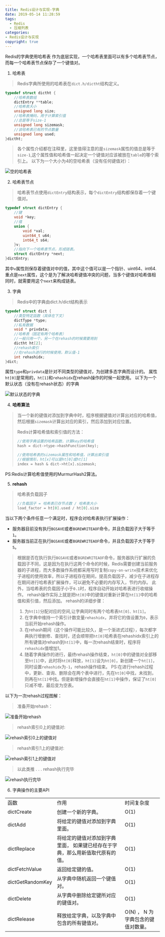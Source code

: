 ```yaml
---
title: Redis设计与实现-字典
date: 2019-05-14 11:28:59
tags:
  - Redis
  - 压缩列表
categories: 
- Redis设计与实现
copyright: true
---
```

Redis的字典使用哈希表 作为底层实现，一个哈希表里面可以有多个哈希表节点，而每一个哈希表节点保存了一个键值对。
1. 哈希表
>Redis字典所使用的哈希表在`dict.h/dictht`结构定义。
```C++
typedef struct dictht {
	//哈希表数组
	dictEntry **table;
	//哈希表大小
	unsigned long size;
	//哈希表掩码，用于计算索引值
	//总是等于size-1
	unsigned long sizemask;
	//该哈希表已有的节点数量
	unsigned long used;
}dictht;
```
>各个属性介绍都在注释里，这里值得注意的是`sizemask`属性的值总是等于`size-1`,这个属性值和哈希值一起决定一个键值对应该被放在`table`的哪个索引上。
>以下为一个大小为4的空哈希表（没有任何键值对）：
>
><!--more-->

![空的哈希表](Redis设计与实现-字典/dictht_1.png)


2. 哈希表节点
>哈希表节点使用`dictEntry`结构表示，每个`dictEntry`结构都保存着一个键值对。
```C++
typedef struct dictEntry {
	//键
	void *key;
	//值
	union {
		void *val;
		uint64_t u64;
		int64_t s64;
	}v;
	//指向下一个哈希表节点，形成链表。
	struct dictEntry *next;
}dictEntry;
```
其中`v`属性则保存着键值对中的值，其中这个值可以是一个指针、uint64、int64.
重点是`next`属性，这个是为了解决哈希键值冲突的问题，当多个键值对哈希值相同时，就需要用这个`next`来构成链表。

3. 字典
>Redis中的字典由dict.h/dict结构表示
```C++
typedef struct dict {
	//类型特定函数（具体在下文）
	dictType *type;
	//私有数据
	void * privdata;
	//哈希表（固定有两个哈希表）
	//一般只用一个，另一个在rehash的时候需要用到
	dictht ht[2];
	//rehash索引
	//在rehash进行的时候使用，默认值-1
	int rehashidx;
}dict;
```
属性`type`和`privdata`是针对不同类型的键值对，为创建多态字典而设计的。
属性`ht[0]`是常用的，`ht[1]`和`rehashidx`在rehash操作的时候一起使用。
以下为一个默认状态（没有在rehash状态）的字典

![默认状态的字典](Redis设计与实现-字典/dictht_2.png)

4. **哈希算法**
>当一个新的键值对添加到字典中时，程序根据键值对计算出对应的哈希值，然后根据`sizemask`计算出对应的索引，然后添加到对应位置。
>
>Redis计算哈希值和索引值的方法：
>```C++
>//使用字典设置的哈希函数，计算key的哈希值
>hash = dict->type->hashFunction(key);
>
>//使用哈希表的sizemask属性和哈希值，计算出索引值
>//根据情形，ht[x]可以是ht[0]或ht[1]
>index = hash & dict->ht[x].sizemask;
>```

PS:Redis计算哈希值使用的MurmurHash2算法。

5. **rehash**
>哈希表负载因子
>```C++
>//负载因子 = 哈希表已存节点数 / 哈希表大小
>load_factor = ht[0].used / ht[0].size
>```
当以下两个条件任意一个满足时，程序会对哈希表执行扩展操作：
- 服务器目前没有执行`BGSAVE`或者`BGREWRITEAOF`命令，并且负载因子大于等于`1`。
- 服务器当前正在执行`BGSAVE`或者`BGREWRITEAOF`命令，并且负载因子大于等于`5`。
>根据是否在执行执行`BGSAVE`或者`BGREWRITEAOF`命令，服务器执行扩展的负载因子不同，这是因为在执行这两个命令的时候，Redis需要创建当前服务器的子进程，而大多数操作系统都采用写时复制`copy-on-write`技术来优化子进程的使用效率，所以子进程存在期间，提高负载因子，减少在子进程存在期间进行哈希表扩展操作，可以避免不必要的内存写入，节约内存。
>此外，当哈希表的负载因子小于`0.1`时，程序自动开始对哈希表进行收缩操作。
>rehash操作实际上就是把`ht[0]`中的键值对重新计算在`ht[1]`中的哈希值和索引值，然后添加。
rehash的详细步骤：
>1. 为`ht[1]`分配对应的空间,让字典同时有两个哈希表`ht[0]、ht[1]`。
>2. 在字典中维持一个索引计数变量`rehashidx`，并将它的值设置为`0`，表示当前开始rehash操作。
>3. 在rehash期间（这个操作可能比较久，是一个渐进式过程），每次都字典执行增删修、查找时，还会顺带把`ht[0]`哈希表在rehashidx索引上的所有键值对rehash到`ht[1]`中，每一次rehash结束时，程序将`rehashidx`值增加1。
>4. 随着字典操作的进行，最终rehash操作结束，`ht[0]`中的键值对全部移至`ht[1]`中，此时将`ht[0]`释放，`ht[1]`设为`ht[0]`，新创建一个`ht[1]`，同时设置`rehashidx`为`-1`，rehash操作结束。
PS:在进行rehash过程中，更新、查询、删除会在两个表中进行，先在`ht[0]`中找，未找到，则再在`ht[1]`中找。但是新增操作会直接在`ht[1]`中操作，保证了`ht[0]`只减不增，最后变为空表。

以下为一次rehash过程图解：
>准备开始rehash：
>
![准备开始rehash](Redis设计与实现-字典/dictht_3.png)

>rehash索引0上的键值对:
>
![rehash索引0上的键值对](Redis设计与实现-字典/dictht_4.png)

>rehash索引1上的键值对:
>
![rehash索引1上的键值对](Redis设计与实现-字典/dictht_5.png)

>以此类推
>.
>.
>.
>rehash执行完毕
>
![rehash执行完毕](Redis设计与实现-字典/dictht_6.png)


6. 字典操作的主要API
<table><tr><td>函数</td><td>作用</td><td>时间复杂度</td></tr><tr><td>dictCreate</td><td>创建一个新的字典。</td><td>O(1)</td></tr><tr><td>dictAdd</td><td>将给定的键值对添加到字典里面。</td><td>O(1)</td></tr><tr><td>dictReplace</td><td>将给定的键值对添加到字典里面， 如果键已经存在于字典，那么用新值取代原有的值。</td><td>O(1)</td></tr><tr><td>dictFetchValue</td><td>返回给定键的值。</td><td>O(1)</td></tr><tr><td>dictGetRandomKey</td><td>从字典中随机返回一个键值对。</td><td>O(1)</td></tr><tr><td>dictDelete</td><td>从字典中删除给定键所对应的键值对。</td><td>O(1)</td></tr><tr><td>dictRelease</td><td>释放给定字典，以及字典中包含的所有键值对。</td><td>O(N) ， N 为字典包含的键值对数量。</td></tr></table>